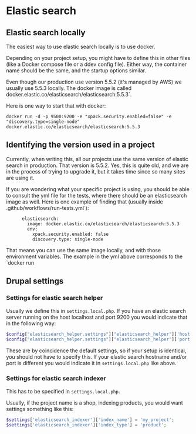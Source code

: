 # Elastic search 

## Elastic search locally 

The easiest way to use elastic search locally is to use docker.

Depending on your project setup, you might have to define this in other files (like a Docker compose file or a ddev config file). Either way, the container name should be the same, and the startup options similar.

Even though our production use version 5.5.2 (it's managed by AWS) we usually use 5.5.3 locally. The docker image is called docker.elastic.co/elasticsearch/elasticsearch:5.5.3`.

Here is one way to start that with docker:

```
docker run -d -p 9500:9200 -e "xpack.security.enabled=false" -e "discovery.type=single-node" docker.elastic.co/elasticsearch/elasticsearch:5.5.3
``` 

## Identifying the version used in a project 

Currently, when writing this, all our projects use the same version of elastic search in production. That version is 5.5.2. Yes, this is quite old, and we are in the process of trying to upgrade it, but it takes time since so many sites are using it.

If you are wondering what your specific project is using, you should be able to consult the yml file for the tests, where there should be an elasticsearch image as well. Here is one example of finding that (usually inside .github/workflows/run-tests.yml`):

```
      elasticsearch:
        image: docker.elastic.co/elasticsearch/elasticsearch:5.5.3
        env:
          xpack.security.enabled: false
          discovery.type: single-node
```

That means you can use the same image locally, and with those environment variables. The example in the yml above corresponds to the `docker run

## Drupal settings

### Settings for elastic search helper

Usually we define this in `settings.local.php`. If you have an elastic search server running on the host localhost and port 9200 you would indicate that in the following way:

```php
$config["elasticsearch_helper.settings"]["elasticsearch_helper"]['host'] = 'localhost';
$config["elasticsearch_helper.settings"]["elasticsearch_helper"]['port'] = "9200";
```

These are by coincidence the default settings, so if your setup is identical, you should not have to specify this. If your elastic search hostname and/or port is different you would indicate it in `settings.local.php` like above.

### Settings for elastic search indexer

This has to be specified in `settings.local.php`.

Usually, if the project name is a shop, indexing products, you would want settings something like this:

```php
$settings['elasticsearch_indexer']['index_name'] = 'my_project';
$settings['elasticsearch_indexer']['index_type'] = 'product';
```


